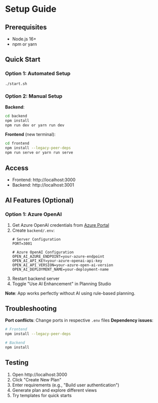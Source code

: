 # Setup Guide

## Prerequisites
- Node.js 16+
- npm or yarn

## Quick Start

### Option 1: Automated Setup
```bash
./start.sh
```

### Option 2: Manual Setup

**Backend**:
```bash
cd backend
npm install
npm run dev or yarn run dev
```

**Frontend** (new terminal):
```bash
cd frontend
npm install --legacy-peer-deps
npm run serve or yarn run serve
```

## Access
- Frontend: http://localhost:3000
- Backend: http://localhost:3001

## AI Features (Optional)

### Option 1: Azure OpenAI
1. Get Azure OpenAI credentials from [Azure Portal](https://portal.azure.com)
2. Create `backend/.env`:
   ```env
   # Server Configuration
   PORT=3001

   # Azure OpenAI Configuration
   OPEN_AI_AZURE_ENDPOINT=your-azure-endpoint
   OPEN_AI_API_KEY=your-azure-openai-api-key
   OPEN_AI_API_VERSION=your-azure-open-ai-version
   OPEN_AI_DEPLOYMENT_NAME=your-deployment-name
   ```
3. Restart backend server
4. Toggle "Use AI Enhancement" in Planning Studio

**Note**: App works perfectly without AI using rule-based planning.

## Troubleshooting

**Port conflicts**: Change ports in respective `.env` files
**Dependency issues**:
```bash
# Frontend
npm install --legacy-peer-deps

# Backend
npm install
```

## Testing
1. Open http://localhost:3000
2. Click "Create New Plan"
3. Enter requirements (e.g., "Build user authentication")
4. Generate plan and explore different views
5. Try templates for quick starts